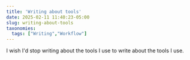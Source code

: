 ```yaml
---
title: 'Writing about tools'
date: 2025-02-11 11:40:23-05:00
slug: writing-about-tools
taxonomies:
  tags: ["Writing","Workflow"]
---
```


I wish I'd stop writing about the tools I use to write about the tools I use.
